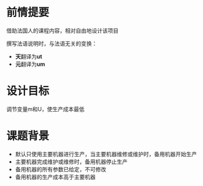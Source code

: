 # 前情提要

借助法国人的课程内容，相对自由地设计该项目

撰写法语说明时，与法语无关的变换：

- **天**翻译为**ut**
- **元**翻译为**um**

# 设计目标

调节变量m和U，使生产成本最低

# 课题背景

- 默认只使用主要机器进行生产，当主要机器维修或维护时，备用机器开始生产
- 主要机器完成维护或维修时，备用机器停止生产
- 备用机器的所有参数已给定，不可修改
- 备用机器的生产成本高于主要机器
